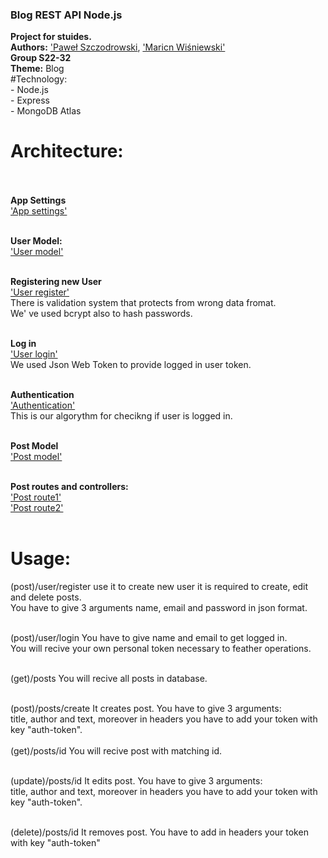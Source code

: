 ### Blog REST API Node.js
**Project for stuides.** <br />
**Authors:** ['Paweł Szczodrowski](https://github.com/Szczoder97), ['Maricn Wiśniewski'](https://github.com/marcinwisniewski98) <br />
**Group S22-32** <br />
**Theme:** Blog <br />
#Technology: <br/>
    - Node.js  <br/>
    - Express  <br/>
    - MongoDB Atlas  <br/>
# Architecture: <br/><br/>

**App Settings**<br/>
['App settings'](https://github.com/Szczoder97/blog-REST-API/blob/main/readme_img/app.png)<br/><br/>
 
**User Model:**<br/>
['User model'](https://github.com/Szczoder97/blog-REST-API/blob/main/readme_img/user_model.png)<br/><br/>

**Registering new User**<br/>
['User register'](https://github.com/Szczoder97/blog-REST-API/blob/main/readme_img/user_register.png)<br/>
There is validation system that protects from wrong data fromat.<br/>
We' ve used bcrypt also to hash passwords. <br/><br/>

**Log in**<br/>
['User login'](https://github.com/Szczoder97/blog-REST-API/blob/main/readme_img/user_login.png)<br/>
We used Json Web Token to provide logged in user token.<br/><br/>

**Authentication**<br/>
['Authentication'](https://github.com/Szczoder97/blog-REST-API/blob/main/readme_img/auth_middleware.png)<br/>
This is our algorythm for checikng if user is logged in.<br/><br/>

**Post Model**<br/>
['Post model'](https://github.com/Szczoder97/blog-REST-API/blob/main/readme_img/post_model.png)<br/><br/>

**Post routes and controllers:**<br/>
['Post route1'](https://github.com/Szczoder97/blog-REST-API/blob/main/readme_img/post_route1.png)<br/>
['Post route2'](https://github.com/Szczoder97/blog-REST-API/blob/main/readme_img/post_route2.png)<br/><br/>

# Usage:
(post)/user/register use it to create new user it is required to create, edit and delete posts.<br/>
 You have to give 3 arguments name, email and password in json format.<br/><br/>

(post)/user/login You have to give name and email to get logged in. <br/>
 You will recive your own personal token necessary to feather operations.<br/><br/>

(get)/posts You will recive all posts in database.<br/><br/>

(post)/posts/create It creates post. You have to give 3 arguments:<br/> title, author and text, moreover in headers you have to add your token with key "auth-token".<br/><br/>
(get)/posts/id You will recive post with matching id.<br/><br/>

(update)/posts/id It edits post. You have to give 3 arguments:
<br/> title, author and text, moreover in headers you have to add your token with key "auth-token".<br/><br/>

(delete)/posts/id It removes post. You have to add in headers your token with key "auth-token" <br/><br/>
